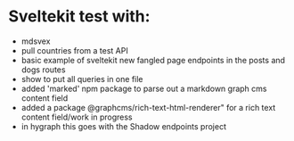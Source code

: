 # Sveltekit test with:

- mdsvex
- pull countries from  a test API 
- basic example of sveltekit new fangled page endpoints in the posts and dogs routes
- show to put all queries in one file
- added 'marked' npm package to parse out a markdown graph cms content field
- added a package @graphcms/rich-text-html-renderer" for a rich text content field/work in progress
- in hygraph this goes with the Shadow endpoints project




